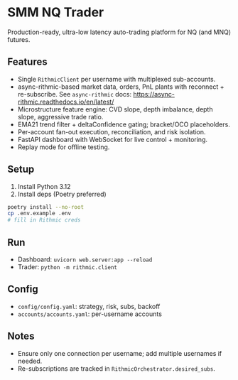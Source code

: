 # SMM NQ Trader

Production-ready, ultra-low latency auto-trading platform for NQ (and MNQ) futures.

## Features
- Single `RithmicClient` per username with multiplexed sub-accounts.
- async-rithmic-based market data, orders, PnL plants with reconnect + re-subscribe. See `async-rithmic` docs: https://async-rithmic.readthedocs.io/en/latest/
- Microstructure feature engine: CVD slope, depth imbalance, depth slope, aggressive trade ratio.
- EMA21 trend filter + deltaConfidence gating; bracket/OCO placeholders.
- Per-account fan-out execution, reconciliation, and risk isolation.
- FastAPI dashboard with WebSocket for live control + monitoring.
- Replay mode for offline testing.

## Setup
1. Install Python 3.12
2. Install deps (Poetry preferred)

```bash
poetry install --no-root
cp .env.example .env
# fill in Rithmic creds
```

## Run
- Dashboard: `uvicorn web.server:app --reload`
- Trader: `python -m rithmic.client`

## Config
- `config/config.yaml`: strategy, risk, subs, backoff
- `accounts/accounts.yaml`: per-username accounts

## Notes
- Ensure only one connection per username; add multiple usernames if needed.
- Re-subscriptions are tracked in `RithmicOrchestrator.desired_subs`.
